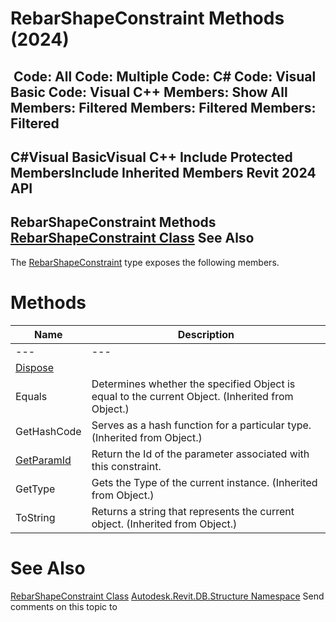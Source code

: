 # RebarShapeConstraint Methods (2024)

﻿
 Code: All Code: Multiple Code: C# Code: Visual Basic Code: Visual C++  Members: Show All Members: Filtered Members: Filtered Members: Filtered   
---  
C#Visual BasicVisual C++
Include Protected MembersInclude Inherited Members
Revit 2024 API  
---  
RebarShapeConstraint Methods  
[RebarShapeConstraint Class](21c642f3-7aae-759b-4aac-ff4e2dd77d57.md "RebarShapeConstraint Class") See Also  
---  
The [RebarShapeConstraint](21c642f3-7aae-759b-4aac-ff4e2dd77d57.md "RebarShapeConstraint Class") type exposes the following members.
# Methods
| Name | Description |
| --- | --- |
| --- | --- | --- |
| [Dispose](80be3c21-c088-51c7-7d4a-8df7a2554062.md "Dispose Method") |
| Equals | Determines whether the specified Object is equal to the current Object. (Inherited from Object.) |
| GetHashCode | Serves as a hash function for a particular type.  (Inherited from Object.) |
| [GetParamId](bfb42a51-8d55-41f3-aea9-21f60b228923.md "GetParamId Method") | Return the Id of the parameter associated with this constraint. |
| GetType | Gets the Type of the current instance. (Inherited from Object.) |
| ToString | Returns a string that represents the current object. (Inherited from Object.) |

# See Also
[RebarShapeConstraint Class](21c642f3-7aae-759b-4aac-ff4e2dd77d57.md "RebarShapeConstraint Class")
[Autodesk.Revit.DB.Structure Namespace](d586b341-f687-9d90-e96d-255806b7d4fc.md "Autodesk.Revit.DB.Structure Namespace")
Send comments on this topic to 
